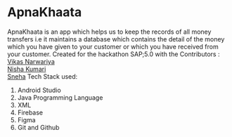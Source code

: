 # ApnaKhaata
ApnaKhaata is an app which helps us to keep the records of all money transfers i.e it maintains a database which contains the detail of the money which you have given to your customer or which you have received from your customer.
Created for the hackathon SAP;5.0 with the Contributors :<br/>
 <a href="https://github.com/vikas-narwariya">Vikas Narwariya</a> <br/>
 <a href="https://github.com/nisha-Kumari15">Nisha Kumari</a><br/>
 <a href="https://github.com/sneha-del">Sneha</a>
Tech Stack used:
1. Android Studio
2. Java Programming Language
3. XML
4. Firebase
5. Figma
6. Git and Github




